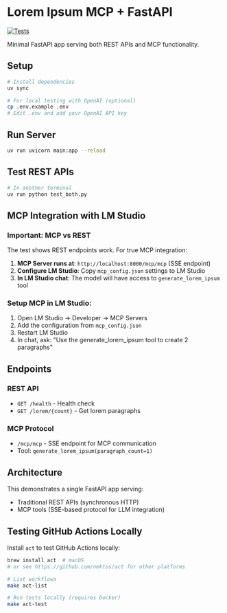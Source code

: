 # Lorem Ipsum MCP + FastAPI

[![Tests](https://github.com/sjmatta/poc-fastapi-mcp/actions/workflows/test.yml/badge.svg)](https://github.com/sjmatta/poc-fastapi-mcp/actions/workflows/test.yml)

Minimal FastAPI app serving both REST APIs and MCP functionality.

## Setup

```bash
# Install dependencies
uv sync

# For local testing with OpenAI (optional)
cp .env.example .env
# Edit .env and add your OpenAI API key
```

## Run Server

```bash
uv run uvicorn main:app --reload
```

## Test REST APIs

```bash
# In another terminal
uv run python test_both.py
```

## MCP Integration with LM Studio

### Important: MCP vs REST
The test shows REST endpoints work. For true MCP integration:

1. **MCP Server runs at**: `http://localhost:8000/mcp/mcp` (SSE endpoint)
2. **Configure LM Studio**: Copy `mcp_config.json` settings to LM Studio
3. **In LM Studio chat**: The model will have access to `generate_lorem_ipsum` tool

### Setup MCP in LM Studio:
1. Open LM Studio → Developer → MCP Servers
2. Add the configuration from `mcp_config.json`
3. Restart LM Studio
4. In chat, ask: "Use the generate_lorem_ipsum tool to create 2 paragraphs"

## Endpoints

### REST API
- `GET /health` - Health check
- `GET /lorem/{count}` - Get lorem paragraphs

### MCP Protocol
- `/mcp/mcp` - SSE endpoint for MCP communication
- Tool: `generate_lorem_ipsum(paragraph_count=1)`

## Architecture
This demonstrates a single FastAPI app serving:
- Traditional REST APIs (synchronous HTTP)
- MCP tools (SSE-based protocol for LLM integration)

## Testing GitHub Actions Locally

Install `act` to test GitHub Actions locally:
```bash
brew install act  # macOS
# or see https://github.com/nektos/act for other platforms

# List workflows
make act-list

# Run tests locally (requires Docker)
make act-test
```